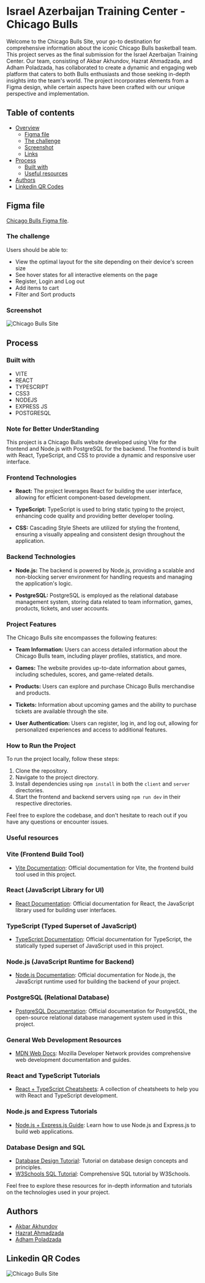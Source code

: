 # Israel Azerbaijan Training Center - Chicago Bulls

 Welcome to the Chicago Bulls Site, your go-to destination for comprehensive information about the iconic Chicago Bulls basketball team. This project serves as the final submission for the Israel Azerbaijan Training Center. Our team, consisting of Akbar Akhundov, Hazrat Ahmadzada, and Adham Poladzada, has collaborated to create a dynamic and engaging web platform that caters to both Bulls enthusiasts and those seeking in-depth insights into the team's world. The project incorporates elements from a Figma design, while certain aspects have been crafted with our unique perspective and implementation.

## Table of contents

- [Overview](#overview)
  - [Figma file](#figma-file)
  - [The challenge](#the-challenge)
  - [Screenshot](#screenshot)
  - [Links](#links)
- [Process](#process)
  - [Built with](#built-with)
  - [Useful resources](#useful-resources)
- [Authors](#authors)
- [Linkedin QR Codes](#linkedin-qr-codes)

## Figma file
[Chicago Bulls Figma file](https://www.figma.com/file/cBN5lNRXfpZKQynB92eXzR/Chicago-Bulls-Basketball?type=design&node-id=0%3A1&mode=design&t=Zgdr8ljQEDLSVnae-1).

### The challenge

Users should be able to:

- View the optimal layout for the site depending on their device's screen size
- See hover states for all interactive elements on the page
- Register, Login and Log out
- Add items to cart
- Filter and Sort products

### Screenshot

![Chicago Bulls Site](./client/src/assets/Chicago%20Bulls%20Basketball.png)

## Process

### Built with
  - VITE
  - REACT
  - TYPESCRIPT
  - CSS3
  - NODEJS
  - EXPRESS JS
  - POSTGRESQL


### Note for Better UnderStanding

This project is a Chicago Bulls website developed using Vite for the frontend and Node.js with PostgreSQL for the backend. The frontend is built with React, TypeScript, and CSS to provide a dynamic and responsive user interface.

### Frontend Technologies

- **React:** The project leverages React for building the user interface, allowing for efficient component-based development.
  
- **TypeScript:** TypeScript is used to bring static typing to the project, enhancing code quality and providing better developer tooling.

- **CSS:** Cascading Style Sheets are utilized for styling the frontend, ensuring a visually appealing and consistent design throughout the application.

### Backend Technologies

- **Node.js:** The backend is powered by Node.js, providing a scalable and non-blocking server environment for handling requests and managing the application's logic.

- **PostgreSQL:** PostgreSQL is employed as the relational database management system, storing data related to team information, games, products, tickets, and user accounts.

### Project Features

The Chicago Bulls site encompasses the following features:

- **Team Information:** Users can access detailed information about the Chicago Bulls team, including player profiles, statistics, and more.

- **Games:** The website provides up-to-date information about games, including schedules, scores, and game-related details.

- **Products:** Users can explore and purchase Chicago Bulls merchandise and products.

- **Tickets:** Information about upcoming games and the ability to purchase tickets are available through the site.

- **User Authentication:** Users can register, log in, and log out, allowing for personalized experiences and access to additional features.

### How to Run the Project

To run the project locally, follow these steps:

1. Clone the repository.
2. Navigate to the project directory.
3. Install dependencies using `npm install` in both the `client` and `server` directories.
4. Start the frontend and backend servers using `npm run dev` in their respective directories.

Feel free to explore the codebase, and don't hesitate to reach out if you have any questions or encounter issues.




### Useful resources

### Vite (Frontend Build Tool)
- [Vite Documentation](https://vitejs.dev/guide/): Official documentation for Vite, the frontend build tool used in this project.

### React (JavaScript Library for UI)
- [React Documentation](https://reactjs.org/docs/getting-started.html): Official documentation for React, the JavaScript library used for building user interfaces.

### TypeScript (Typed Superset of JavaScript)
- [TypeScript Documentation](https://www.typescriptlang.org/docs/): Official documentation for TypeScript, the statically typed superset of JavaScript used in this project.

### Node.js (JavaScript Runtime for Backend)
- [Node.js Documentation](https://nodejs.org/en/docs/): Official documentation for Node.js, the JavaScript runtime used for building the backend of your project.

### PostgreSQL (Relational Database)
- [PostgreSQL Documentation](https://www.postgresql.org/docs/): Official documentation for PostgreSQL, the open-source relational database management system used in this project.

### General Web Development Resources
- [MDN Web Docs](https://developer.mozilla.org/en-US/docs/Web): Mozilla Developer Network provides comprehensive web development documentation and guides.

### React and TypeScript Tutorials
- [React + TypeScript Cheatsheets](https://github.com/typescript-cheatsheets/react): A collection of cheatsheets to help you with React and TypeScript development.

### Node.js and Express Tutorials
- [Node.js + Express.js Guide](https://developer.mozilla.org/en-US/docs/Learn/Server-side/Express_Nodejs): Learn how to use Node.js and Express.js to build web applications.

### Database Design and SQL
- [Database Design Tutorial](https://www.tutorialspoint.com/dbms/index.htm): Tutorial on database design concepts and principles.
- [W3Schools SQL Tutorial](https://www.w3schools.com/sql/): Comprehensive SQL tutorial by W3Schools.

Feel free to explore these resources for in-depth information and tutorials on the technologies used in your project.

## Authors

- [Akbar Akhundov](https://www.linkedin.com/in/akbar-akhundov-93697524b/)
- [Hazrat Ahmadzada](https://www.linkedin.com/in/hazrat-ahmadzada-927b24252/)
- [Adham Poladzada](https://www.linkedin.com/in/adham-poladzadeh-a46621242/)

## Linkedin QR Codes
![Chicago Bulls Site](./client/src/assets/qr.jpg)

